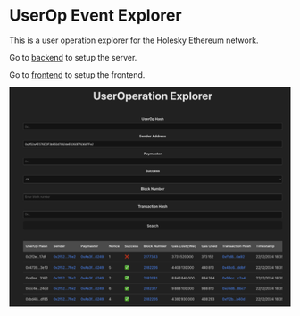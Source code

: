 # UserOp Event Explorer

This is a user operation explorer for the Holesky Ethereum network.

Go to [backend](backend/README.md) to setup the server.

Go to [frontend](frontend/README.md) to setup the frontend.

![alt text](frontend/image.png)

